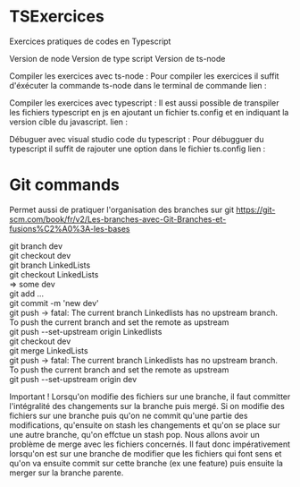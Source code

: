 # TSExercices
Exercices pratiques de codes en Typescript

Version de node 
Version de type script 
Version de ts-node


Compiler les exercices avec ts-node : 
Pour compiler les exercices il suffit d'éxécuter la commande ts-node <nomdufichier> dans le terminal de commande
lien :
  
Compiler les exercices avec typescript : 
Il est aussi possible de transpiler les fichiers typescript en js en ajoutant un fichier ts.config et en indiquant la version cible du javascript. 
lien : 

Débuguer avec visual studio code du typescript : 
Pour débugguer du typescript il suffit de rajouter une option dans le fichier ts.config
lien : 

# Git commands 
Permet aussi de pratiquer l'organisation des branches sur git 
https://git-scm.com/book/fr/v2/Les-branches-avec-Git-Branches-et-fusions%C2%A0%3A-les-bases

git branch dev  
git checkout dev  
git branch LinkedLists  
git checkout LinkedLists  
=> some dev  
git add ...  
git commit -m 'new dev'  
git push -> fatal: The current branch Linkedlists has no upstream branch.  
To push the current branch and set the remote as upstream  
git push --set-upstream origin Linkedlists  
git checkout dev  
git merge LinkedLists  
git push -> fatal: The current branch Linkedlists has no upstream branch.  
To push the current branch and set the remote as upstream  
git push --set-upstream origin dev 

Important ! 
Lorsqu'on modifie des fichiers sur une branche, il faut committer l'intégralité des changements sur la branche puis mergé. 
Si on modifie des fichiers sur une branche puis qu'on ne commit qu'une partie des modifications, qu'ensuite on stash les changements et qu'on se place sur une autre branche, qu'on effctue un stash pop. Nous allons avoir un problème de merge avec les fichiers concernés.
Il faut donc impérativement lorsqu'on est sur une branche de modifier que les fichiers qui font sens et qu'on va ensuite commit sur cette branche (ex une feature) puis ensuite la merger sur la branche parente. 


